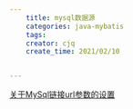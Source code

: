 ```yaml
---
    title: mysql数据源
    categories: java-mybatis
    tags:
    creator: cjq
    create_time: 2021/02/10


---
```


[关于MySql链接url参数的设置](https://www.jianshu.com/p/a05bf0e757ac)


